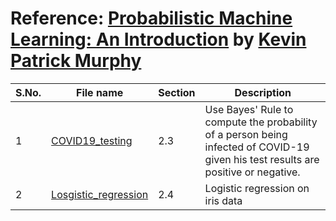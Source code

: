 # Reference: [Probabilistic Machine Learning: An Introduction](https://probml.github.io/pml-book/book1.html) by [Kevin Patrick Murphy](https://www.cs.ubc.ca/~murphyk/)

| **S.No.**| **File name** | **Section**| **Description** |
| ----|--------|------|-------------|
| 1 | [COVID19_testing](https://github.com/ruchikaverma-iitg/ML-DL-RL_Codes/blob/master/Machine_Learning/Murphy/COVID-19_testing.ipynb) | 2.3 | Use Bayes' Rule to compute the probability of a person being infected of COVID-19 given his test results are positive or negative.|
| 2 | [Losgistic_regression](https://github.com/ruchikaverma-iitg/ML-DL-RL_Codes/blob/master/Machine_Learning/Murphy/Logistic_regression.ipynb) | 2.4 | Logistic regression on iris data|
